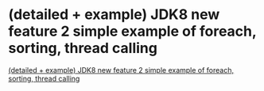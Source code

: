 # (detailed + example) JDK8 new feature 2 simple example of foreach, sorting, thread calling
[(detailed + example) JDK8 new feature 2 simple example of foreach, sorting, thread calling](https://aiwithcloud.com/2022/09/15/detailed__example_jdk8_new_feature_2_simple_example_of_foreach_sorting_thread_calling/)